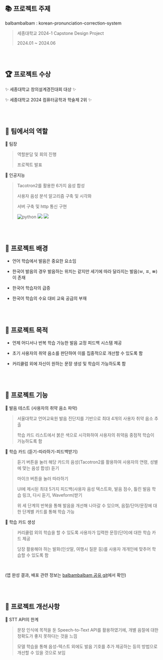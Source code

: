 ## :books: 프로젝트 주제
balbambalbam : korean-pronunciation-correction-system

> 세종대학교 2024-1 Capstone Design Project
> 
> 2024.01 ~ 2024.06

<br/><br/>

## 🏆 프로젝트 수상
✨ 세종대학교 창의설계경진대회 대상 ✨ 

✨ 세종대학교 2024 컴퓨터공학과 학술제 2위 ✨ 

<br/><br/>

## :star2: 팀에서의 역할
📌 팀장
> 역할분담 및 회의 진행
>
> 프로젝트 발표

📌 인공지능

> Tacotron2를 활용한 6가지 음성 합성
>
> 사용자 음성 분석 알고리즘 구축 및 시각화
>
> 서버 구축 및 http 통신 구현
> 
> ![python](https://img.shields.io/badge/Python-3776AB?style=for-the-badge&logo=python&logoColor=white) <img src="https://img.shields.io/badge/Flask-000000?style=for-the-badge&logo=Flask&logoColor=white">   <img src="https://img.shields.io/badge/linux-FCC624?style=for-the-badge&logo=linux&logoColor=black"> 



<br/><br/>

## :star2: 프로젝트 배경
- 언어 학습에서 발음은 중요한 요소임

- 한국어 발음의 경우 발음하는 위치는 같지만 세기에 따라 달라지는 발음(ㅂ, ㅍ, ㅃ)이 존재

- 한국어 학습자의 급증

- 한국어 학습의 수요 대비 교육 공급의 부재

   

<br/><br/>

## :star2: 프로젝트 목적

- 언제 어디서나 반복 학습 가능한 발음 교정 피드백 시스템 제공

- 초기 사용자의 취약 음소를 판단하여 이를 집중적으로 개선할 수 있도록 함

- 커리큘럼 외에 자신이 원하는 문장 생성 및 학습이 가능하도록 함
  

<br/><br/>

## :star2: 프로젝트 기능
📌 발음 테스트 (사용자의 취약 음소 파악)
> 서울대학교 언어교육원 발음 진단지를 기반으로 최대 4개의 사용자 취약 음소 추출
>
> 학습 카드 리스트에서 붉은 색으로 시각화하여 사용자의 취약음 중점적 학습이 가능하도록 함

📌 학습 카드 (듣기-따라하기-피드백받기)
> 듣기 버튼을 눌러 해당 카드의 음성(Tacotron2를 활용하여 사용자의 연령, 성별에 맞는 음성 합성) 듣기
>
> 마이크 버튼을 눌러 따라하기
>
> UI에 제시된 최대 5가지 피드백(사용자 음성 텍스트화, 발음 점수, 틀린 발음 학습 링크, 다시 듣기, Waveform)받기
>
> 위 세 단계의 반복을 통해 발음을 개선해 나아갈 수 있으며, 음절/단어/문장에 대한 단계별 카드를 통해 학습 가능

📌 학습 카드 생성 
> 커리큘럼 외의 학습을 할 수 있도록 사용자가 입력한 문장(단어)에 대한 학습 카드 제공
>
> 당장 활용해야 하는 발화(인삿말, 여행시 질문 등)를 사용자 개개인에 맞추어 학습할 수 있도록 함

<br/>

(앱 완성 결과, 배포 관련 정보는 [balbambalbam 공유 git](https://github.com/Capstone-4Potato)에서 확인)

<br/><br/>

## :star2: 프로젝트 개선사항
📌 STT API의 한계
> 문장 인식에 목적을 둔 Speech-to-Text API를 활용하였기에, 개별 음절에 대한 정확도가 좋지 못하다는 것을 느낌
> 
> 모델 학습을 통해 음성-텍스트 외에도 발음 기호를 추가 제공하는 등의 방법으로 개선할 수 있을 것으로 보임
